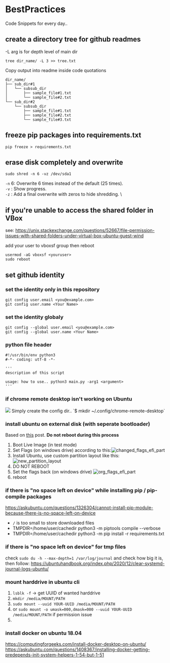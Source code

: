 # BestPractices
Code Snippets for every day..

## create a directory tree for github readmes
-L arg is for depth level of main dir
```
tree dir_name/ -L 3 >> tree.txt
```
Copy output into readme inside code quotations
```
dir_name/
├── sub_dir#1
│   └── subsub_dir
│       ├── sample_file#1.txt
│       └── sample_file#2.txt
└── sub_dir#2
    └── subsub_dir
        ├── sample_file#1.txt
        ├── sample_file#2.txt
        └── sample_file#3.txt
```


## freeze pip packages into requirements.txt
```
pip freeze > requirements.txt
```

## erase disk completely and overwrite
```
sudo shred -n 6 -vz /dev/sda1
```
```-n``` 6: Overwrite 6 times instead of the default (25 times). \
```-v``` : Show progress. \
```-z``` : Add a final overwrite with zeros to hide shredding. \

## if you're unable to access the shared folder in VBox
see: https://unix.stackexchange.com/questions/52667/file-permission-issues-with-shared-folders-under-virtual-box-ubuntu-guest-wind

add your user to vboxsf group then reboot
```
usermod -aG vboxsf <youruser>
sudo reboot
```

## set github identity

### set the identity only in this repository
```
git config user.email <you@example.com>
git config user.name <Your Name>
```

### set the identity globaly
```
git config --global user.email <you@example.com>
git config --global user.name <Your Name>
```

### python file header

```
#!/usr/bin/env python3
#-*- coding: utf-8 -*-

'''
description of this script

usage: how to use.. python3 main.py -arg1 <argument>
'''

```

### if chrome remote desktop isn't working on Ubuntu

<img src="./chrome-remote-desktop-setup.png">
Simply create the config dir..
`$ mkdir ~/.config/chrome-remote-desktop`


### install ubuntu on external disk (with seperate bootloader)
Based on [this](https://unix.stackexchange.com/questions/305345/where-is-grub-installed-and-do-i-need-a-new-one-for-a-separate-linux-installatio) post.
**Do not reboot during this process**
1. Boot Live Image (in test mode)
2. Set Flags (on windows drive) according to this:![changed_flags_efi_part](https://user-images.githubusercontent.com/34251323/139534953-bd86aaca-421c-4804-aeb5-d1729fc73a8c.png)
3. Install Ubuntu, use custom partition layout like this: ![new_partition_layout](https://user-images.githubusercontent.com/34251323/139534956-0062a5c6-2ddb-4c7d-89a7-9bd22392ac46.png)
4. DO NOT REBOOT
5. Set the flags back (on windows drive) ![org_flags_efi_part](https://user-images.githubusercontent.com/34251323/139534958-7da265c1-b782-4061-a3f8-bb27f915a12a.png)
6. reboot




### if there is "no space left on device" while installing pip / pip-compile packages
https://askubuntu.com/questions/1326304/cannot-install-pip-module-because-there-is-no-space-left-on-device

- `/` is too small to store downloaded files
- TMPDIR=/home/user/cachedir python3 -m piptools compile --verbose
- TMPDIR=/home/user/cachedir python3 -m pip install -r requirements.txt

### if there is "no space left on device" for tmp files
check `sudo du -h --max-depth=1 /var/log/journal` and check how big it is, then follow:
https://ubuntuhandbook.org/index.php/2020/12/clear-systemd-journal-logs-ubuntu/


### mount harddrive in ubuntu cli
1. `lsblk -f` -> get UUID of wanted harddrive
2. `mkdir /media/MOUNT/PATH`
3. `sudo mount --uuid YOUR-UUID /media/MOUNT/PATH`
4. or `sudo mount -o umask=000,dmask=000 --uuid YOUR-UUID /media/MOUNT/PATH` if permission issue
5. 


### install docker on ubuntu 18.04
https://computingforgeeks.com/install-docker-desktop-on-ubuntu/
https://askubuntu.com/questions/1408367/installing-docker-getting-predepends-init-system-helpers-1-54-but-1-51
